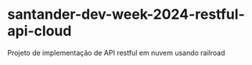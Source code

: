 # santander-dev-week-2024-restful-api-cloud
Projeto de implementação de API restful em nuvem usando railroad 
